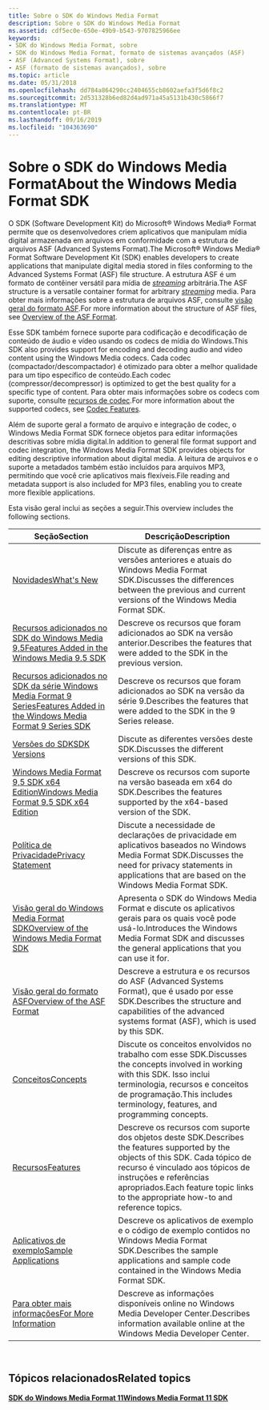 ```yaml
---
title: Sobre o SDK do Windows Media Format
description: Sobre o SDK do Windows Media Format
ms.assetid: cdf5ec0e-650e-49b9-b543-9707825966ee
keywords:
- SDK do Windows Media Format, sobre
- SDK do Windows Media Format, formato de sistemas avançados (ASF)
- ASF (Advanced Systems Format), sobre
- ASF (formato de sistemas avançados), sobre
ms.topic: article
ms.date: 05/31/2018
ms.openlocfilehash: dd784a864290cc2404655cb8602aefa3f5d6f8c2
ms.sourcegitcommit: 2d531328b6ed82d4ad971a45a5131b430c5866f7
ms.translationtype: MT
ms.contentlocale: pt-BR
ms.lasthandoff: 09/16/2019
ms.locfileid: "104363690"
---
```

# <a name="about-the-windows-media-format-sdk"></a><span data-ttu-id="ea4eb-107">Sobre o SDK do Windows Media Format</span><span class="sxs-lookup"><span data-stu-id="ea4eb-107">About the Windows Media Format SDK</span></span>

<span data-ttu-id="ea4eb-108">O SDK (Software Development Kit) do Microsoft® Windows Media® Format permite que os desenvolvedores criem aplicativos que manipulam mídia digital armazenada em arquivos em conformidade com a estrutura de arquivos ASF (Advanced Systems Format).</span><span class="sxs-lookup"><span data-stu-id="ea4eb-108">The Microsoft® Windows Media® Format Software Development Kit (SDK) enables developers to create applications that manipulate digital media stored in files conforming to the Advanced Systems Format (ASF) file structure.</span></span> <span data-ttu-id="ea4eb-109">A estrutura ASF é um formato de contêiner versátil para mídia de [*streaming*](wmformat-glossary.md) arbitrária.</span><span class="sxs-lookup"><span data-stu-id="ea4eb-109">The ASF structure is a versatile container format for arbitrary [*streaming*](wmformat-glossary.md) media.</span></span> <span data-ttu-id="ea4eb-110">Para obter mais informações sobre a estrutura de arquivos ASF, consulte [visão geral do formato ASF](overview-of-the-asf-format.md).</span><span class="sxs-lookup"><span data-stu-id="ea4eb-110">For more information about the structure of ASF files, see [Overview of the ASF Format](overview-of-the-asf-format.md).</span></span>

<span data-ttu-id="ea4eb-111">Esse SDK também fornece suporte para codificação e decodificação de conteúdo de áudio e vídeo usando os codecs de mídia do Windows.</span><span class="sxs-lookup"><span data-stu-id="ea4eb-111">This SDK also provides support for encoding and decoding audio and video content using the Windows Media codecs.</span></span> <span data-ttu-id="ea4eb-112">Cada codec (compactador/descompactador) é otimizado para obter a melhor qualidade para um tipo específico de conteúdo.</span><span class="sxs-lookup"><span data-stu-id="ea4eb-112">Each codec (compressor/decompressor) is optimized to get the best quality for a specific type of content.</span></span> <span data-ttu-id="ea4eb-113">Para obter mais informações sobre os codecs com suporte, consulte [recursos de codec](codec-features.md).</span><span class="sxs-lookup"><span data-stu-id="ea4eb-113">For more information about the supported codecs, see [Codec Features](codec-features.md).</span></span>

<span data-ttu-id="ea4eb-114">Além de suporte geral a formato de arquivo e integração de codec, o Windows Media Format SDK fornece objetos para editar informações descritivas sobre mídia digital.</span><span class="sxs-lookup"><span data-stu-id="ea4eb-114">In addition to general file format support and codec integration, the Windows Media Format SDK provides objects for editing descriptive information about digital media.</span></span> <span data-ttu-id="ea4eb-115">A leitura de arquivos e o suporte a metadados também estão incluídos para arquivos MP3, permitindo que você crie aplicativos mais flexíveis.</span><span class="sxs-lookup"><span data-stu-id="ea4eb-115">File reading and metadata support is also included for MP3 files, enabling you to create more flexible applications.</span></span>

<span data-ttu-id="ea4eb-116">Esta visão geral inclui as seções a seguir.</span><span class="sxs-lookup"><span data-stu-id="ea4eb-116">This overview includes the following sections.</span></span>



| <span data-ttu-id="ea4eb-117">Seção</span><span class="sxs-lookup"><span data-stu-id="ea4eb-117">Section</span></span>                                                                                                                | <span data-ttu-id="ea4eb-118">Descrição</span><span class="sxs-lookup"><span data-stu-id="ea4eb-118">Description</span></span>                                                                                                                           |
|------------------------------------------------------------------------------------------------------------------------|---------------------------------------------------------------------------------------------------------------------------------------|
| [<span data-ttu-id="ea4eb-119">Novidades</span><span class="sxs-lookup"><span data-stu-id="ea4eb-119">What's New</span></span>](whats-new.md)                                                                                            | <span data-ttu-id="ea4eb-120">Discute as diferenças entre as versões anteriores e atuais do Windows Media Format SDK.</span><span class="sxs-lookup"><span data-stu-id="ea4eb-120">Discusses the differences between the previous and current versions of the Windows Media Format SDK.</span></span>                                  |
| [<span data-ttu-id="ea4eb-121">Recursos adicionados no SDK do Windows Media 9,5</span><span class="sxs-lookup"><span data-stu-id="ea4eb-121">Features Added in the Windows Media 9.5 SDK</span></span>](features-added-in-the-windows-media-9-5-sdk.md)                         | <span data-ttu-id="ea4eb-122">Descreve os recursos que foram adicionados ao SDK na versão anterior.</span><span class="sxs-lookup"><span data-stu-id="ea4eb-122">Describes the features that were added to the SDK in the previous version.</span></span>                                                            |
| [<span data-ttu-id="ea4eb-123">Recursos adicionados no SDK da série Windows Media Format 9 Series</span><span class="sxs-lookup"><span data-stu-id="ea4eb-123">Features Added in the Windows Media Format 9 Series SDK</span></span>](features-added-in-the-windows-media-format-9-series-sdk.md) | <span data-ttu-id="ea4eb-124">Descreve os recursos que foram adicionados ao SDK na versão da série 9.</span><span class="sxs-lookup"><span data-stu-id="ea4eb-124">Describes the features that were added to the SDK in the 9 Series release.</span></span>                                                            |
| [<span data-ttu-id="ea4eb-125">Versões do SDK</span><span class="sxs-lookup"><span data-stu-id="ea4eb-125">SDK Versions</span></span>](sdk-versions.md)                                                                                       | <span data-ttu-id="ea4eb-126">Discute as diferentes versões deste SDK.</span><span class="sxs-lookup"><span data-stu-id="ea4eb-126">Discusses the different versions of this SDK.</span></span>                                                                                         |
| [<span data-ttu-id="ea4eb-127">Windows Media Format 9,5 SDK x64 Edition</span><span class="sxs-lookup"><span data-stu-id="ea4eb-127">Windows Media Format 9.5 SDK x64 Edition</span></span>](windows-media-format-9-5-sdk-x64-edition.md)                               | <span data-ttu-id="ea4eb-128">Descreve os recursos com suporte na versão baseada em x64 do SDK.</span><span class="sxs-lookup"><span data-stu-id="ea4eb-128">Describes the features supported by the x64-based version of the SDK.</span></span>                                                                 |
| [<span data-ttu-id="ea4eb-129">Política de Privacidade</span><span class="sxs-lookup"><span data-stu-id="ea4eb-129">Privacy Statement</span></span>](privacy-statement.md)                                                                             | <span data-ttu-id="ea4eb-130">Discute a necessidade de declarações de privacidade em aplicativos baseados no Windows Media Format SDK.</span><span class="sxs-lookup"><span data-stu-id="ea4eb-130">Discusses the need for privacy statements in applications that are based on the Windows Media Format SDK.</span></span>                             |
| [<span data-ttu-id="ea4eb-131">Visão geral do Windows Media Format SDK</span><span class="sxs-lookup"><span data-stu-id="ea4eb-131">Overview of the Windows Media Format SDK</span></span>](overview-of-the-windows-media-format-sdk.md)                               | <span data-ttu-id="ea4eb-132">Apresenta o SDK do Windows Media Format e discute os aplicativos gerais para os quais você pode usá-lo.</span><span class="sxs-lookup"><span data-stu-id="ea4eb-132">Introduces the Windows Media Format SDK and discusses the general applications that you can use it for.</span></span>                               |
| [<span data-ttu-id="ea4eb-133">Visão geral do formato ASF</span><span class="sxs-lookup"><span data-stu-id="ea4eb-133">Overview of the ASF Format</span></span>](overview-of-the-asf-format.md)                                                           | <span data-ttu-id="ea4eb-134">Descreve a estrutura e os recursos do ASF (Advanced Systems Format), que é usado por esse SDK.</span><span class="sxs-lookup"><span data-stu-id="ea4eb-134">Describes the structure and capabilities of the advanced systems format (ASF), which is used by this SDK.</span></span>                             |
| [<span data-ttu-id="ea4eb-135">Conceitos</span><span class="sxs-lookup"><span data-stu-id="ea4eb-135">Concepts</span></span>](concepts.md)                                                                                               | <span data-ttu-id="ea4eb-136">Discute os conceitos envolvidos no trabalho com esse SDK.</span><span class="sxs-lookup"><span data-stu-id="ea4eb-136">Discusses the concepts involved in working with this SDK.</span></span> <span data-ttu-id="ea4eb-137">Isso inclui terminologia, recursos e conceitos de programação.</span><span class="sxs-lookup"><span data-stu-id="ea4eb-137">This includes terminology, features, and programming concepts.</span></span>              |
| [<span data-ttu-id="ea4eb-138">Recursos</span><span class="sxs-lookup"><span data-stu-id="ea4eb-138">Features</span></span>](features.md)                                                                                               | <span data-ttu-id="ea4eb-139">Descreve os recursos com suporte dos objetos deste SDK.</span><span class="sxs-lookup"><span data-stu-id="ea4eb-139">Describes the features supported by the objects of this SDK.</span></span> <span data-ttu-id="ea4eb-140">Cada tópico de recurso é vinculado aos tópicos de instruções e referências apropriados.</span><span class="sxs-lookup"><span data-stu-id="ea4eb-140">Each feature topic links to the appropriate how-to and reference topics.</span></span> |
| [<span data-ttu-id="ea4eb-141">Aplicativos de exemplo</span><span class="sxs-lookup"><span data-stu-id="ea4eb-141">Sample Applications</span></span>](sample-applications.md)                                                                         | <span data-ttu-id="ea4eb-142">Descreve os aplicativos de exemplo e o código de exemplo contidos no Windows Media Format SDK.</span><span class="sxs-lookup"><span data-stu-id="ea4eb-142">Describes the sample applications and sample code contained in the Windows Media Format SDK.</span></span>                                          |
| [<span data-ttu-id="ea4eb-143">Para obter mais informações</span><span class="sxs-lookup"><span data-stu-id="ea4eb-143">For More Information</span></span>](for-more-information.md)                                                                       | <span data-ttu-id="ea4eb-144">Descreve as informações disponíveis online no Windows Media Developer Center.</span><span class="sxs-lookup"><span data-stu-id="ea4eb-144">Describes information available online at the Windows Media Developer Center.</span></span>                                                         |



 

## <a name="related-topics"></a><span data-ttu-id="ea4eb-145">Tópicos relacionados</span><span class="sxs-lookup"><span data-stu-id="ea4eb-145">Related topics</span></span>

<dl> <dt>

[<span data-ttu-id="ea4eb-146">**SDK do Windows Media Format 11**</span><span class="sxs-lookup"><span data-stu-id="ea4eb-146">**Windows Media Format 11 SDK**</span></span>](windows-media-format-11-sdk.md)
</dt> </dl>

 

 





